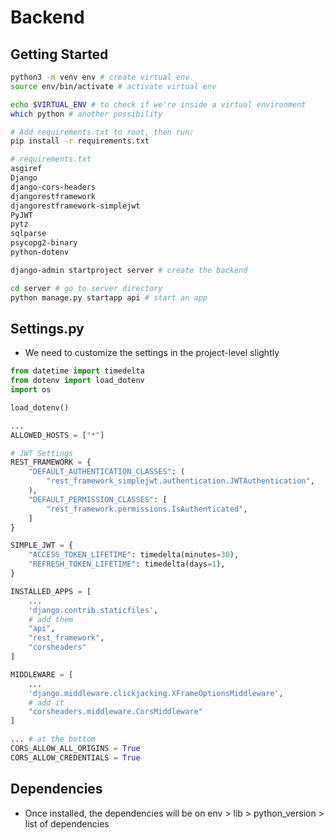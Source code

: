 # Backend

## Getting Started

```bash
python3 -m venv env # create virtual env
source env/bin/activate # activate virtual env

echo $VIRTUAL_ENV # to check if we're inside a virtual environment
which python # another possibility

# Add requirements.txt to root, then run:
pip install -r requirements.txt

# requirements.txt
asgiref
Django
django-cors-headers
djangorestframework
djangorestframework-simplejwt
PyJWT
pytz
sqlparse
psycopg2-binary
python-dotenv

django-admin startproject server # create the backend

cd server # go to server directory
python manage.py startapp api # start an app
```

## Settings.py

- We need to customize the settings in the project-level slightly

```py
from datetime import timedelta
from dotenv import load_dotenv
import os

load_dotenv()

...
ALLOWED_HOSTS = ["*"]

# JWT Settings
REST_FRAMEWORK = {
    "DEFAULT_AUTHENTICATION_CLASSES": (
        "rest_framework_simplejwt.authentication.JWTAuthentication",
    ),
    "DEFAULT_PERMISSION_CLASSES": [
        "rest_framework.permissions.IsAuthenticated",
    ]
}

SIMPLE_JWT = {
    "ACCESS_TOKEN_LIFETIME": timedelta(minutes=30),
    "REFRESH_TOKEN_LIFETIME": timedelta(days=1),
}

INSTALLED_APPS = [
    ...
    'django.contrib.staticfiles',
    # add them
    "api",
    "rest_framework",
    "corsheaders"
]

MIDDLEWARE = [
    ...
    'django.middleware.clickjacking.XFrameOptionsMiddleware',
    # add it
    "corsheaders.middleware.CorsMiddleware"
]

... # at the bottom
CORS_ALLOW_ALL_ORIGINS = True
CORS_ALLOW_CREDENTIALS = True
```

## Dependencies

- Once installed, the dependencies will be on env > lib > python_version > list of dependencies
